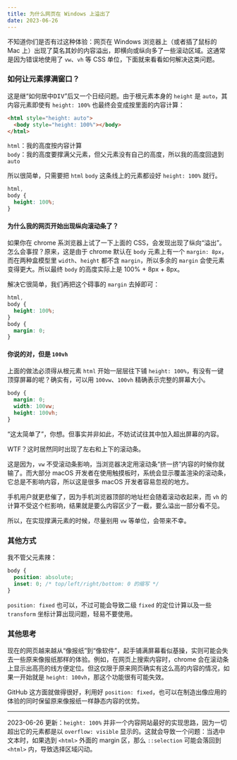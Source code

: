 ```yaml
---
title: 为什么网页在 Windows 上溢出了
date: 2023-06-26
---
```


不知道你们是否有过这种体验：网页在 Windows 浏览器上（或者插了鼠标的 Mac 上）出现了莫名其妙的内容溢出，即横向或纵向多了一些滚动区域。这通常是因为错误地使用了 `vw`、`vh` 等 CSS 单位，下面就来看看如何解决这类问题。

### 如何让元素撑满窗口？

这是继“如何居中<samp>DIV</samp>”后又一个日经问题。由于根元素本身的 `height` 是 `auto`，其内容元素即使有 `height: 100%` 也最终会变成按里面的内容计算：

```html
<html style="height: auto">
  <body style="height: 100%"></body>
</html>
```

`html`：我的高度按内容计算\
`body`：我的高度要撑满父元素，但父元素没有自己的高度，所以我的高度回退到 `auto`

所以很简单，只需要把 `html` `body` 这条线上的元素都设好 `height: 100%` 就行。

```css
html,
body {
  height: 100%;
}
```

#### 为什么我的网页开始出现纵向滚动条了？

如果你在 chrome 系浏览器上试了一下上面的 CSS，会发现出现了纵向“溢出”。怎么会事捏？原来，这是由于 chrome 默认在 `body` 元素上有一个 `margin: 8px`，而在两种盒模型里 `width`、`height` 都不含 `margin`，所以多余的 `margin` 会使元素变得更大。所以最终 `body` 的高度实际上是 100% + 8px + 8px。

解决它很简单，我们再把这个碍事的 `margin` 去掉即可：

```css
html,
body {
  height: 100%;
}
body {
  margin: 0;
}
```

#### 你说的对，但是 `100vh`

上面的做法必须得从根元素 `html` 开始一层层往下铺 `height: 100%`，有没有一键顶穿屏幕的呢？确实有，可以用 `100vw`、`100vh` 精确表示完整的屏幕大小。

```css
body {
  margin: 0;
  width: 100vw;
  height: 100vh;
}
```

“这太简单了”，你想。但事实并非如此，不妨试试往其中加入超出屏幕的内容。

WTF？这时居然同时出现了左右和上下的滚动条。

这是因为，`vw` 不受滚动条影响，当浏览器决定用滚动条“挤一挤”内容的时候你就输了。而大部分 macOS 开发者在使用触摸板时，系统会显示覆盖渲染的滚动条，它总是不影响内容，所以这是很多 macOS 开发者容易忽视的地方。

手机用户就更悲催了，因为手机浏览器顶部的地址栏会随着滚动收起来，而 `vh` 的计算不受这个栏影响，结果就是要么内容区少了一截，要么溢出一部分看不见。

所以，在实现撑满元素的时候，尽量别用 `vw` 等单位，会带来不幸。

### 其他方式

我不管父元素辣：

```css
body {
  position: absolute;
  inset: 0; /* top/left/right/bottom: 0 的缩写 */
}
```

`position: fixed` 也可以，不过可能会导致二级 `fixed` 的定位计算以及一些 `transform` 坐标计算出现问题，轻易不要使用。

### 其他思考

现在的网页越来越从“像报纸”到“像软件”，起手铺满屏幕看似基操，实则可能会失去一些原来像报纸那样的体验。例如，在网页上搜索内容时，chrome 会在滚动条上显示出高亮的线方便定位。但这仅限于原来网页确实有这么高的内容的情况，如果一开始就是 `height: 100vh`，那这个功能很有可能失效。

GitHub 这方面就做得很好，利用好 `position: fixed`，也可以在制造出像应用的体验的同时保留原来像报纸一样静态内容的优势。

---

2023-06-26 更新：`height: 100%` 并非一个内容网站最好的实现思路，因为一切超出它的元素都是以 `overflow: visible` 显示的。这就会导致一个问题：当选中文本时，如果选到 `<html>` 外面的 margin 区，那么 `::selection` 可能会落回到 `<html>` 内，导致选择区域闪动。
